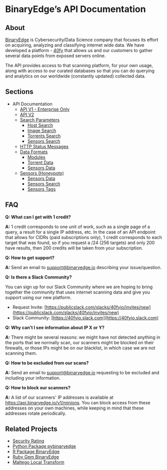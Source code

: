 # BinaryEdge’s API Documentation


## About

[BinaryEdge](https://www.binaryedge.io/) is Cybersecurity/Data Science company that focuses its effort on acquiring, analyzing and classifying internet wide data. We have developed a platform - [40fy](https://www.40fy.io/) that allows us and our customers to gather several data points from exposed servers online. 

The API provides access to that scanning platform, for your own usage, along with access to our curated databases so that you can do querying and analytics on our worldwide (constantly updated) collected data.


## Sections

- API Documentation
    - [API V1 - Enterprise Only](api-v1.md "api-v1")
    - [API V2](api-v2.md "api-v2")
    - [Search Parameters]()
        - [Host Search](search.md "search")
        - [Image Search](image-search.md "image-search")
        - [Torrents Search](torrents-search.md "torrents-search")
        - [Sensors Search](sensors-search.md "sensors-search")
    - [HTTP Status Messages](errors.md "errors")
    - [Data Formats]()
        - [Modules](modules.md "modules")
        - [Torrent Data](torrent.md "torrents")
        - [Sensors Data](sensors.md "sensors")
    - [Sensors (Honeypots)]()
        - [Sensors Data](sensors.md "sensors")
        - [Sensors Search](sensors-search.md "sensors-search")
        - [Sensors Tags](sensors-tags.md "sensors-tags")
 

## FAQ

**Q: What can I get with 1 credit?**

**A:** 1 credit corresponds to one unit of work, such as a single page of a query, a result for a single IP address, etc. In the case of an API endpoint that allows for CIDRs (paid subscriptions only), 1 credit corresponds to each target that was found, so if you request a /24 (256 targets) and only 200 have results, then 200 credits will be taken from your subscription.


**Q: How to get support?**

**A:** Send an email to support@binaryedge.io describing your issue/question.


**Q: Is there a Slack Community?**

You can sign up for our Slack Community where we are hoping to bring together the community that uses internet scanning data and give you support using our new platform.

* Request Invite: [https://publicslack.com/slacks/40fyio/invites/new](https://publicslack.com/slacks/40fyio/invites/new)
* Slack Community: [https://40fyio.slack.com](https://40fyio.slack.com)


**Q: Why can’t I see information about IP X or Y?**

**A:** There might be several reasons: we might have not detected anything in the ports that we normally scan, our scanners might be blocked on their firewalls, or those IPs might be on our blacklist, in which case we are not scanning them.


**Q: How to be excluded from our scans?**

**A:** Send an email to support@binaryedge.io requesting to be excluded and including your information.


**Q: How to block our scanners?**

**A:** A list of our scanners' IP addresses is available at https://api.binaryedge.io/v1/minions. You can block access from these addresses on your own machines, while keeping in mind that these addresses rotate periodically.


## Related Projects

- [Security Rating](https://securityrating.io/)
- [Python Package pybinaryedge](https://pypi.org/project/pybinaryedge/)
- [R Package BinaryEdge](https://github.com/balgan/rbinaryedge)
- [Ruby Gem BinaryEdge](https://github.com/ninoseki/binaryedge-rb)
- [Maltego Local Transform](https://github.com/Te-k/binaryedge-maltego-local-transform)
